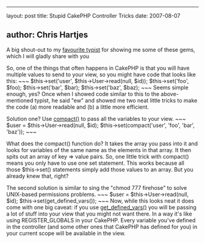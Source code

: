 <hr />

<p>layout: post
title: Stupid CakePHP Controller Tricks
date: 2007-08-07</p>

<h2>author: Chris Hartjes</h2>

<p>A big shout-out to my <a href="http://cake.insertdesignhere.com/">favourite typist</a> for showing me some of these gems, which I will gladly share with you</p>

<p>
So, one of the things that often happens in CakePHP is that you will have multiple values to send to your view, so you might have code that looks like this:
~~~
$this->set('user', $this->User->read(null, $id));
$this->set('foo', $foo);
$this->set('bar', $bar);
$this->set('baz', $baz);
~~~
Seems simple enough, yes?  Once when I showed code similar to this to the above-mentioned typist, he said "ew" and showed me two neat little tricks to make the code (a) more readable and (b) a little more efficient.  
</p>

<p>Solution one?  Use <a href="http://www.php.net/compact">compact()</a> to pass all the variables to your view.
~~~
$user = $this->User->read(null, $id);
$this->set(compact('user', 'foo', 'bar', 'baz'));
~~~
</p>

<p>
What does the compact() function do?  It takes the array you pass into it and looks for variables of the same name as the elements in that array.  It then spits out an array of key => value pairs.  So, one little trick with compact() means you only have to use one set statement.  This works because all those $this->set() statements simply add those values to an array.  But you already knew that, right?
</p>

<p>The second solution is similar to sing the "chmod 777 firehose" to solve UNIX-based permissions problems.
~~~
$user = $this->User->read(null, $id);
$this->set(get_defined_vars());
~~~
Now, while this looks neat it does come with one big caveat:  if you use <a href="http://www.php.net/get_defined_vars">get_defined_vars()</a> you will be passing a lot of stuff into your view that you might not want there.  In a way it's like using REGISTER_GLOBALS in your CakePHP.  Every variable you've defined in the controller (and some other ones that CakePHP has defined for you) in your current scope will be available in the view.
</p>
